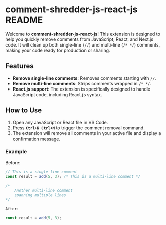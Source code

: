 # comment-shredder-js-react-js README

Welcome to **comment-shredder-js-react-js**! This extension is designed to help you quickly remove comments from JavaScript, React, and Next.js code. It will clean up both single-line (`//`) and multi-line (`/* */`) comments, making your code ready for production or sharing.

## Features

- **Remove single-line comments**: Removes comments starting with `//`.
- **Remove multi-line comments**: Strips comments wrapped in `/* */`.
- **React.js support**: The extension is specifically designed to handle JavaScript code, including React.js syntax.

## How to Use

1. Open any JavaScript or React file in VS Code.
2. Press **`Ctrl+K Ctrl+M`** to trigger the comment removal command.
3. The extension will remove all comments in your active file and display a confirmation message.

### Example

Before:

```javascript
// This is a single-line comment
const result = add(5, 3); /* This is a multi-line comment */

/* 
    Another multi-line comment 
    spanning multiple lines
*/

After:

const result = add(5, 3);
